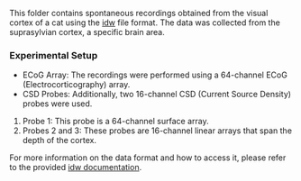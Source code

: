 This folder contains spontaneous recordings obtained from the visual cortex of a cat using the [idw]((https://neo.readthedocs.io/en/stable/io.html?highlight=ibw#neo.io.IgorIO)) file format. The data was collected from the suprasylvian cortex, a specific brain area.
### Experimental Setup
- ECoG Array: The recordings were performed using a 64-channel ECoG (Electrocorticography) array.
- CSD Probes: Additionally, two 16-channel CSD (Current Source Density) probes were used.
1. Probe 1: This probe is a 64-channel surface array.
2. Probes 2 and 3: These probes are 16-channel linear arrays that span the depth of the cortex.

For more information on the data format and how to access it, please refer to the provided [idw documentation]((https://neo.readthedocs.io/en/stable/io.html?highlight=ibw#neo.io.IgorIO)).